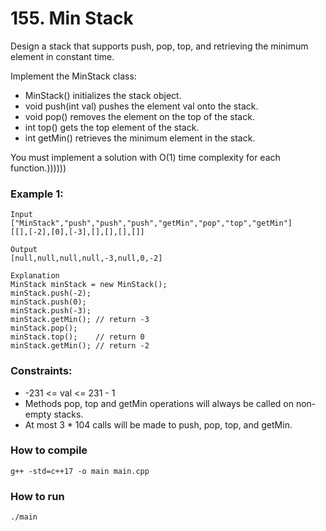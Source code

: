 # 155. Min Stack

Design a stack that supports push, pop, top, and retrieving the minimum element in constant time.

Implement the MinStack class:

-   MinStack() initializes the stack object.
-   void push(int val) pushes the element val onto the stack.
-   void pop() removes the element on the top of the stack.
-   int top() gets the top element of the stack.
-   int getMin() retrieves the minimum element in the stack.

You must implement a solution with O(1) time complexity for each function.))))))

### Example 1:

    Input
    ["MinStack","push","push","push","getMin","pop","top","getMin"]
    [[],[-2],[0],[-3],[],[],[],[]]

    Output
    [null,null,null,null,-3,null,0,-2]

    Explanation
    MinStack minStack = new MinStack();
    minStack.push(-2);
    minStack.push(0);
    minStack.push(-3);
    minStack.getMin(); // return -3
    minStack.pop();
    minStack.top();    // return 0
    minStack.getMin(); // return -2

### Constraints:

-   -231 <= val <= 231 - 1
-   Methods pop, top and getMin operations will always be called on non-empty stacks.
-   At most 3 \* 104 calls will be made to push, pop, top, and getMin.

### How to compile

    g++ -std=c++17 -o main main.cpp

### How to run

    ./main
